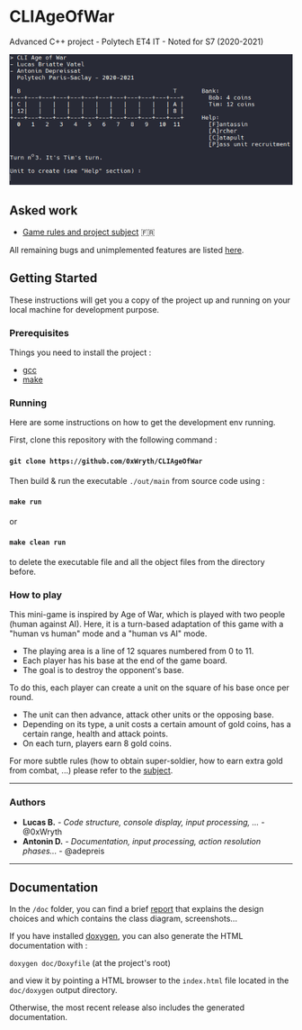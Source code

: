 # CLIAgeOfWar

Advanced C++ project - Polytech ET4 IT - Noted for S7 (2020-2021)

![Illustration : application preview](./doc/screenshot.png)

## Asked work

- [Game rules and project subject](./doc/Projet_C++_TP.pdf) :fr:

All remaining bugs and unimplemented features are listed [here](https://github.com/0xWryth/CLIAgeOfWar/issues).

## Getting Started

These instructions will get you a copy of the project up and running on your local machine for development purpose.

### Prerequisites

Things you need to install the project :

- [gcc](https://gcc.gnu.org/)
- [make](http://www.gnu.org/software/make/)


### Running

Here are some instructions on how to get the development env running.

First, clone this repository with the following command :

#### `git clone https://github.com/0xWryth/CLIAgeOfWar`

Then build & run the executable `./out/main` from source code using :

#### `make run`

or

#### `make clean run`

to delete the executable file and all the object files from the directory before.


### How to play

This mini-game is inspired by Age of War, which is played with two people (human against AI).
Here, it is a turn-based adaptation of this game with a "human vs human" mode and a "human vs AI" mode.

* The playing area is a line of 12 squares numbered from 0 to 11.
* Each player has his base at the end of the game board.
* The goal is to destroy the opponent's base.

To do this, each player can create a unit on the square of his base once per round.

* The unit can then advance, attack other units or the opposing base.
* Depending on its type, a unit costs a certain amount of gold coins, has a certain range, health and attack points.
* On each turn, players earn 8 gold coins.

For more subtle rules (how to obtain super-soldier, how to earn extra gold from combat, ...) please refer to the [subject](./doc/Projet_C++_TP.pdf).

---

### Authors

* **Lucas B.** - *Code structure, console display, input processing, ...* - @0xWryth
* **Antonin D.** - *Documentation, input processing, action resolution phases...* - @adepreis

---

## Documentation

In the `/doc` folder, you can find a brief [report](./doc/Rapport_CLIAgeOfWar.pdf) that explains the design choices and which contains the class diagram, screenshots...

If you have installed [doxygen](https://www.doxygen.nl/manual/install.html), you can also generate the HTML documentation with :

`doxygen doc/Doxyfile` (at the project's root)

and view it by pointing a HTML browser to the `index.html` file located in the `doc/doxygen` output directory.

Otherwise, the most recent release also includes the generated documentation.